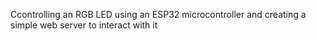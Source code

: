 Ccontrolling an RGB LED using an ESP32 microcontroller and creating a simple web server to interact with it
